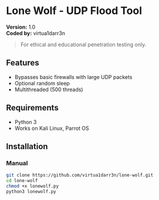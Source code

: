 # Lone Wolf - UDP Flood Tool

**Version:** 1.0  
**Coded by:** virtua1darr3n

> For ethical and educational penetration testing only.

## Features

- Bypasses basic firewalls with large UDP packets
- Optional random sleep
- Multithreaded (500 threads)


## Requirements

- Python 3
- Works on Kali Linux, Parrot OS

## Installation

### Manual

```bash
git clone https://github.com/virtua1darr3n/lone-wolf.git
cd lone-wolf
chmod +x lonewolf.py
python3 lonewolf.py
